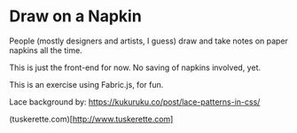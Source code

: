 # Draw on a Napkin

People (mostly designers and artists, I guess) draw and take notes on paper napkins all the time.

This is just the front-end for now. No saving of napkins involved, yet.

This is an exercise using Fabric.js, for fun.

Lace background by: https://kukuruku.co/post/lace-patterns-in-css/

(tuskerette.com)[http://www.tuskerette.com]
